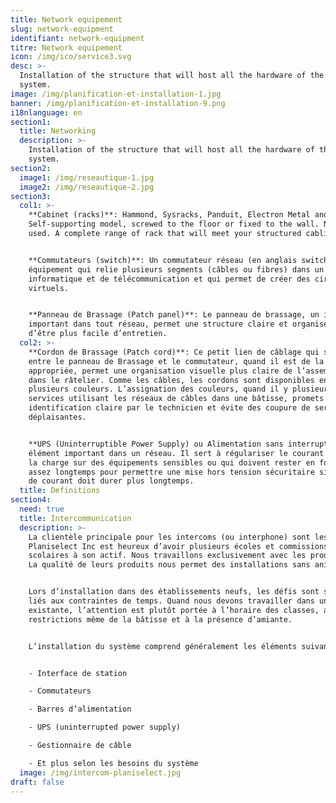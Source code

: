 ```yaml
---
title: Network equipement
slug: network-equipment
identifiant: network-equipment
titre: Network equipement
icon: /img/ico/service3.svg
desc: >-
  Installation of the structure that will host all the hardware of the network
  system.
image: /img/planification-et-installation-1.jpg
banner: /img/planification-et-installation-9.png
i18nlanguage: en
section1:
  title: Networking
  description: >-
    Installation of the structure that will host all the hardware of the network
    system.
section2:
  image1: /img/reseautique-1.jpg
  image2: /img/reseautique-2.jpg
section3:
  col1: >-
    **Cabinet (racks)**: Hammond, Sysracks, Panduit, Electron Metal and more.
    Self-supporting model, screwed to the floor or fixed to the wall. New or
    used. A complete range of rack that will meet your structured cabling needs.


    **Commutateurs (switch)**: Un commutateur réseau (en anglais switch), est un
    équipement qui relie plusieurs segments (câbles ou fibres) dans un réseau
    informatique et de télécommunication et qui permet de créer des circuits
    virtuels.


    **Panneau de Brassage (Patch panel)**: Le panneau de brassage, un item
    important dans tout réseau, permet une structure claire et organisée en plus
    d’être plus facile d’entretien.
  col2: >-
    **Cordon de Brassage (Patch cord)**: Ce petit lien de câblage qui se situe
    entre le panneau de Brassage et le commutateur, quand il est de la longueur
    appropriée, permet une organisation visuelle plus claire de l’assemblage
    dans le râtelier. Comme les câbles, les cordons sont disponibles en
    plusieurs couleurs. L’assignation des couleurs, quand il y plusieurs
    services utilisant les réseaux de câbles dans une bâtisse, promets une
    identification claire par le technicien et évite des coupure de services
    déplaisantes.


    **UPS (Uninterruptible Power Supply) ou Alimentation sans interruption**: Un
    élément important dans un réseau. Il sert à régulariser le courant et garder
    la charge sur des équipements sensibles ou qui doivent rester en fonction
    assez longtemps pour permettre une mise hors tension sécuritaire si la panne
    de courant doit durer plus longtemps. 
  title: Definitions
section4:
  need: true
  title: Intercommunication
  description: >-
    La clientèle principale pour les intercoms (ou interphone) sont les écoles.
    Planiselect Inc est heureux d’avoir plusieurs écoles et commissions
    scolaires à son actif. Nous travaillons exclusivement avec les produits TOA.
    La qualité de leurs produits nous permet des installations sans anicroches.


    Lors d’installation dans des établissements neufs, les défis sont surtout
    liés aux contraintes de temps. Quand nous devons travailler dans une école
    existante, l’attention est plutôt portée à l’horaire des classes, aux
    restrictions même de la bâtisse et à la présence d’amiante. 


    L’installation du système comprend généralement les éléments suivants:


    - Interface de station

    - Commutateurs 

    - Barres d’alimentation

    - UPS (uninterrupted power supply)

    - Gestionnaire de câble

    - Et plus selon les besoins du système
  image: /img/intercom-planiselect.jpg
draft: false
---
```


